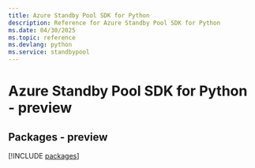 ```yaml
---
title: Azure Standby Pool SDK for Python
description: Reference for Azure Standby Pool SDK for Python
ms.date: 04/30/2025
ms.topic: reference
ms.devlang: python
ms.service: standbypool
---
```

# Azure Standby Pool SDK for Python - preview
## Packages - preview
[!INCLUDE [packages](standby-pool-index.md)]